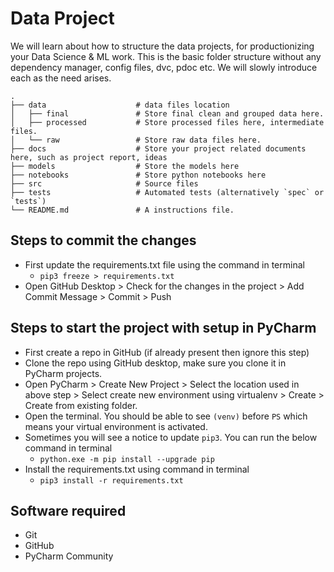# Data Project
We will learn about how to structure the data projects, for productionizing your Data Science &amp; ML work.
This is the basic folder structure without any dependency manager, config files, dvc, pdoc etc. We will slowly introduce each as the need arises.


    .
    ├── data                    # data files location
    │   ├── final               # Store final clean and grouped data here.
    │   ├── processed           # Store processed files here, intermediate files.
    │   └── raw                 # Store raw data files here.
    ├── docs                    # Store your project related documents here, such as project report, ideas
    ├── models                  # Store the models here
    ├── notebooks               # Store python notebooks here
    ├── src                     # Source files
    ├── tests                   # Automated tests (alternatively `spec` or `tests`)
    └── README.md               # A instructions file.

## Steps to commit the changes
+ First update the requirements.txt file using the command in terminal
  + `pip3 freeze > requirements.txt`
+ Open GitHub Desktop > Check for the changes in the project > Add Commit Message > Commit > Push

## Steps to start the project with setup in PyCharm
+ First create a repo in GitHub (if already present then ignore this step)
+ Clone the repo using GitHub desktop, make sure you clone it in PyCharm projects.
+ Open PyCharm > Create New Project > Select the location used in above step > Select create 
new environment using virtualenv > Create > Create from existing folder.
+ Open the terminal. You should be able to see `(venv)` before `PS` which means your virtual 
environment is activated.
+ Sometimes you will see a notice to update `pip3`. You can run the below command in terminal
  + `python.exe -m pip install --upgrade pip`
+ Install the requirements.txt using command in terminal
  + `pip3 install -r requirements.txt`


## Software required
+ Git
+ GitHub
+ PyCharm Community